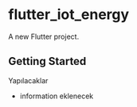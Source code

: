 # flutter_iot_energy

A new Flutter project.

## Getting Started
Yapılacaklar
- information eklenecek
